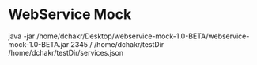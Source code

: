 <!DOCTYPE html>
<html lang="en">
<head>
	<meta charset="utf-8">
  <title>WebService Mock</title>
   
  <link rel="stylesheet" href="http://netdna.bootstrapcdn.com/twitter-bootstrap/2.3.0/css/bootstrap-combined.min.css">
</head>

<div class="hero-unit">
	<h1>WebService Mock</h1>
</div>

java -jar /home/dchakr/Desktop/webservice-mock-1.0-BETA/webservice-mock-1.0-BETA.jar 2345 / /home/dchakr/testDir /home/dchakr/testDir/services.json
</html>
